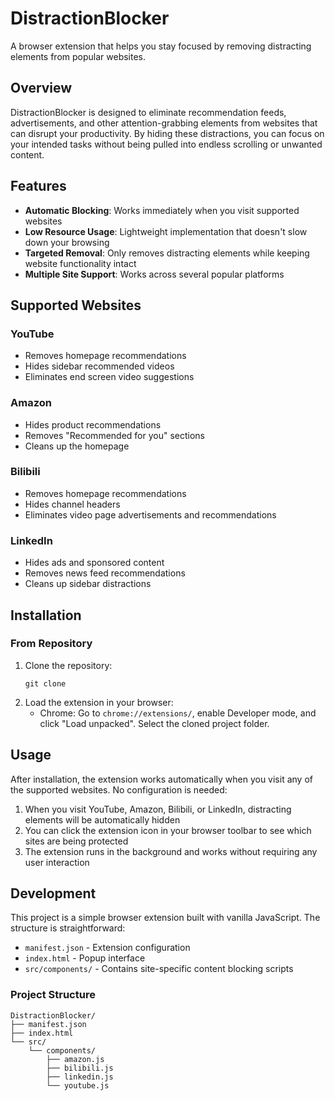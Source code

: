 # DistractionBlocker

A browser extension that helps you stay focused by removing distracting elements from popular websites.

## Overview

DistractionBlocker is designed to eliminate recommendation feeds, advertisements, and other attention-grabbing elements from websites that can disrupt your productivity. By hiding these distractions, you can focus on your intended tasks without being pulled into endless scrolling or unwanted content.

## Features

- **Automatic Blocking**: Works immediately when you visit supported websites
- **Low Resource Usage**: Lightweight implementation that doesn't slow down your browsing
- **Targeted Removal**: Only removes distracting elements while keeping website functionality intact
- **Multiple Site Support**: Works across several popular platforms

## Supported Websites

### YouTube
- Removes homepage recommendations
- Hides sidebar recommended videos
- Eliminates end screen video suggestions

### Amazon
- Hides product recommendations
- Removes "Recommended for you" sections
- Cleans up the homepage

### Bilibili
- Removes homepage recommendations
- Hides channel headers
- Eliminates video page advertisements and recommendations

### LinkedIn
- Hides ads and sponsored content
- Removes news feed recommendations
- Cleans up sidebar distractions

## Installation

### From Repository
1. Clone the repository:
   ```
   git clone 
   ```
2. Load the extension in your browser:
   - Chrome: Go to `chrome://extensions/`, enable Developer mode, and click "Load unpacked". Select the cloned project folder.

## Usage

After installation, the extension works automatically when you visit any of the supported websites. No configuration is needed:

1. When you visit YouTube, Amazon, Bilibili, or LinkedIn, distracting elements will be automatically hidden
2. You can click the extension icon in your browser toolbar to see which sites are being protected
3. The extension runs in the background and works without requiring any user interaction

## Development

This project is a simple browser extension built with vanilla JavaScript. The structure is straightforward:

- `manifest.json` - Extension configuration
- `index.html` - Popup interface
- `src/components/` - Contains site-specific content blocking scripts

### Project Structure
```
DistractionBlocker/
├── manifest.json
├── index.html
└── src/
    └── components/
        ├── amazon.js
        ├── bilibili.js
        ├── linkedin.js
        └── youtube.js
```


